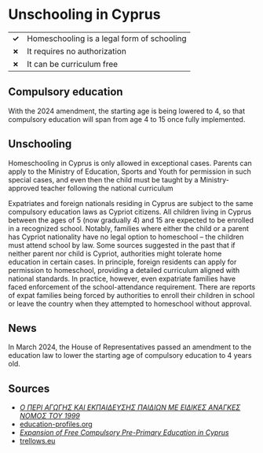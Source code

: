 # Unschooling in Cyprus

|       |                                            |
| ----- | ------------------------------------------ |
| **✓** | Homeschooling is a legal form of schooling |
| **✗** | It requires no authorization               |
| **✗** | It can be curriculum free                  |

## Compulsory education

With the 2024 amendment, the starting age is being lowered to 4, so that compulsory education will span from age 4 to 15 once fully implemented.

## Unschooling

Homeschooling in Cyprus is only allowed in exceptional cases.
Parents can apply to the Ministry of Education, Sports and Youth for permission in such special cases, and even then the child must be taught by a Ministry-approved teacher following the national curriculum

Expatriates and foreign nationals residing in Cyprus are subject to the same compulsory education laws as Cypriot citizens.
All children living in Cyprus between the ages of 5 (now gradually 4) and 15 are expected to be enrolled in a recognized school.
Notably, families where either the child or a parent has Cypriot nationality have no legal option to homeschool – the children must attend school by law.
Some sources suggested in the past that if neither parent nor child is Cypriot, authorities might tolerate home education in certain cases.
In principle, foreign residents can apply for permission to homeschool, providing a detailed curriculum aligned with national standards.
In practice, however, even expatriate families have faced enforcement of the school-attendance requirement.
There are reports of expat families being forced by authorities to enroll their children in school or leave the country when they attempted to homeschool without approval.

## News

In March 2024, the House of Representatives passed an amendment to the education law to lower the starting age of compulsory education to 4 years old.

## Sources

- [_Ο ΠΕΡΙ ΑΓΩΓΗΣ ΚΑΙ ΕΚΠΑΙΔΕΥΣΗΣ ΠΑΙΔΙΩΝ ΜΕ ΕΙΔΙΚΕΣ ΑΝΑΓΚΕΣ ΝΟΜΟΣ ΤΟΥ 1999_](http://www.cylaw.org/nomoi/arith/1999_1_113.pdf)
- [education-profiles.org](https://education-profiles.org/europe-and-northern-america/cyprus/~non-state-actors-in-education#:~:text=Homeschooling)
- [_Expansion of Free Compulsory Pre-Primary Education in Cyprus_](https://jfdi.expert/news/930-en)
- [trellows.eu](https://trellows.eu/relocating-to-cyprus/#:~:text=Homeschooling%20is%20a%20consideration%20for,school%20or%20leave%20the%20country)
